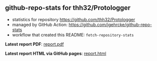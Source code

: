 ## github-repo-stats for thh32/Protologger

- statistics for repository https://github.com/thh32/Protologger
- managed by GitHub Action: https://github.com/jgehrcke/github-repo-stats
- workflow that created this README: `fetch-repository-stats`

**Latest report PDF**: [report.pdf](https://github.com/ClavelLab/github-repo-stats/raw/github-repo-stats/thh32/Protologger/latest-report/report.pdf)


**Latest report HTML via GitHub pages**: [report.html](https://clavellab.github.io/github-repo-stats/thh32/Protologger/latest-report/report.html)
